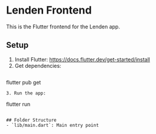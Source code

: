 # Lenden Frontend

This is the Flutter frontend for the Lenden app.

## Setup

1. Install Flutter: https://docs.flutter.dev/get-started/install
2. Get dependencies:
   ```
flutter pub get
   ```
3. Run the app:
   ```
flutter run
   ```

## Folder Structure
- `lib/main.dart`: Main entry point
